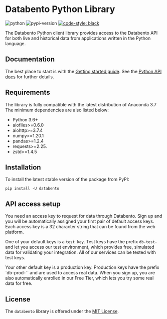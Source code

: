 # Databento Python Library #

![python](https://img.shields.io/badge/python-3.6+-blue.svg)
![pypi-version](https://img.shields.io/pypi/v/databento)
[![code-style: black](https://img.shields.io/badge/code%20style-black-000000.svg)](https://github.com/psf/black)

The Databento Python client library provides access to the Databento API for
both live and historical data from applications written in the Python language.

## Documentation
The best place to start is with the [Getting started guide](https://docs0.databento.com/getting-started?historical=python&live=python).
See the [Python API docs](https://docs0.databento.com/reference-historical?historical=python&live=python) for further details.

## Requirements
The library is fully compatible with the latest distribution of Anaconda 3.7
The minimum dependencies are also listed below:
- Python 3.6+
- aiofiles>=0.6.0
- aiohttp>=3.7.4
- numpy>=1.20.1
- pandas>=1.2.4
- requests>=2.25.
- zstd>=1.4.5

## Installation
To install the latest stable version of the package from PyPI:

    pip install -U databento

## API access setup
You need an access key to request for data through Databento. Sign up and you
will be automatically assigned your first pair of default access keys. Each
access key is a 32 character string that can be found from the web platform.

One of your default keys is a `test key`. Test keys have the prefix `db-test-`
and let you access our test environment, which provides free, simulated data for
validating your integration. All of our services can be tested with test keys.

Your other default key is a production key. Production keys have the prefix
`db-prod-`` and are used to access real data. When you sign up, you are also
automatically enrolled in our Free Tier, which lets you try some real data for
free.

## License
The `databento` library is offered under the [MIT License](https://mit-license.org/).
